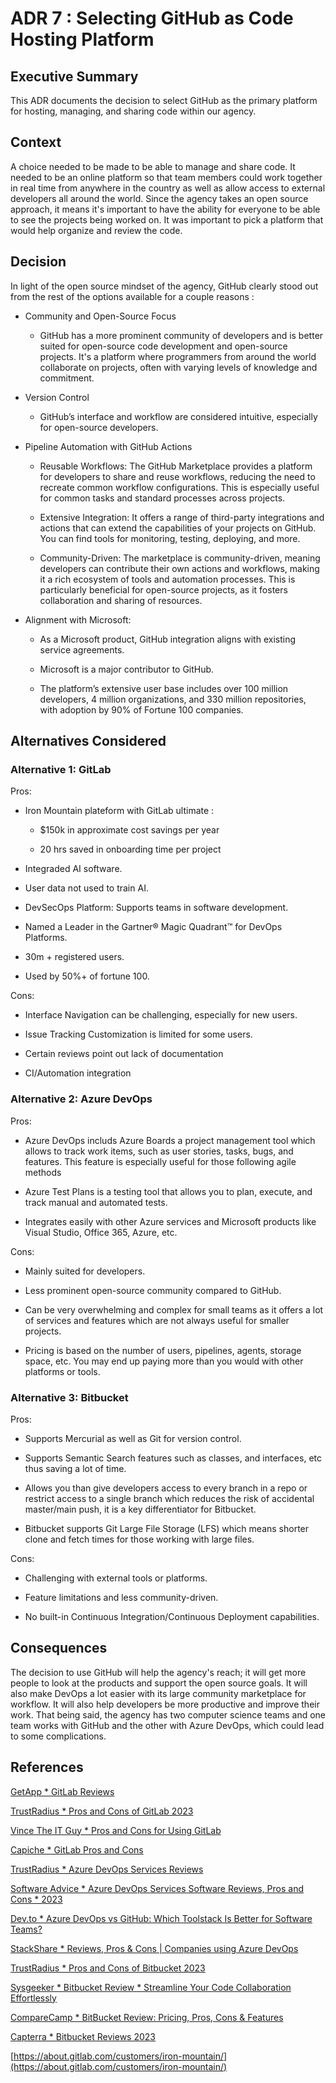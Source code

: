 # ADR 7 : Selecting GitHub as Code Hosting Platform

## Executive Summary
This ADR documents the decision to select GitHub as the primary platform for hosting, managing, and sharing code within our agency.

## Context
A choice needed to be made to be able to manage and share code. It needed to be an online platform so that team members could work together in real time from anywhere in the country as well as allow access to external developers all around the world. Since the agency takes an open source approach, it means it's important to have the ability for everyone to be able to see the projects being worked on. It was important to pick a platform that would help organize and review the code.

## Decision
In light of the open source mindset of the agency, GitHub clearly stood out from the rest of the options available for a couple reasons :

* Community and Open-Source Focus
    * GitHub has a more prominent community of developers and is better suited for open-source code development and open-source projects. It's a platform where programmers from around the world collaborate on projects, often with varying levels of knowledge and commitment.

* Version Control
    * GitHub’s interface and workflow are considered intuitive, especially for open-source developers.

* Pipeline Automation with GitHub Actions
    * Reusable Workflows: The GitHub Marketplace provides a platform for developers to share and reuse workflows, reducing the need to recreate common workflow configurations. This is especially useful for common tasks and standard processes across projects.

    * Extensive Integration: It offers a range of third-party integrations and actions that can extend the capabilities of your projects on GitHub. You can find tools for monitoring, testing, deploying, and more.

    * Community-Driven: The marketplace is community-driven, meaning developers can contribute their own actions and workflows, making it a rich ecosystem of tools and automation processes. This is particularly beneficial for open-source projects, as it fosters collaboration and sharing of resources.

* Alignment with Microsoft:
    * As a Microsoft product, GitHub integration aligns with existing service agreements.

    * Microsoft is a major contributor to GitHub.

    * The platform’s extensive user base includes over 100 million developers, 4 million organizations, and 330 million repositories, with adoption by 90% of Fortune 100 companies.


## Alternatives Considered

### Alternative 1: GitLab
Pros:
* Iron Mountain plateform with GitLab ultimate :
    * $150k in approximate cost savings per year

    * 20 hrs saved in onboarding time per project

* Integraded AI software.

* User data not used to train AI.

* DevSecOps Platform: Supports teams in software development.

* Named a Leader in the Gartner® Magic Quadrant™ for DevOps Platforms.

* 30m + registered users.

* Used by 50%+ of fortune 100.

Cons:
* Interface Navigation can be challenging, especially for new users.

* Issue Tracking Customization is limited for some users.

* Certain reviews point out lack of documentation

* CI/Automation integration

### Alternative 2: Azure DevOps
Pros:
* Azure DevOps includs Azure Boards a project management tool which allows to track work items, such as user stories, tasks, bugs, and features. This feature is especially useful for those following agile methods

* Azure Test Plans is a testing tool that allows you to plan, execute, and track  manual and automated tests.

* Integrates easily with other Azure services and Microsoft products like Visual Studio, Office 365, Azure, etc.

Cons:
* Mainly suited for developers.

* Less prominent open-source community compared to GitHub.

* Can be very overwhelming and complex for small teams as it offers a lot of services and features which are not always useful for smaller projects.

* Pricing is based on the number of users, pipelines, agents, storage space, etc. You may end up paying more than you would with other platforms or tools.

### Alternative 3: Bitbucket
Pros:
* Supports Mercurial as well as Git for version control.

* Supports Semantic Search features such as classes, and interfaces, etc thus saving a lot of time.

* Allows you than give developers access to every branch in a repo or restrict access to a single branch which reduces the risk of accidental master/main push, it is a key differentiator for Bitbucket.

* Bitbucket supports Git Large File Storage (LFS) which means shorter clone and fetch times for those working with large files.

Cons:
* Challenging with external tools or platforms.

* Feature limitations and less community-driven.

* No built-in Continuous Integration/Continuous Deployment capabilities.

## Consequences

The decision to use GitHub will help the agency's reach; it will get more people to look at the products and support the open source goals. It will also make DevOps a lot easier with its large community marketplace for workflow. It will also help developers be more productive and improve their work. That being said, the agency has two computer science teams and one team works with GitHub and the other with Azure DevOps, which could lead to some complications.

## References
[GetApp * GitLab Reviews](https://www.getapp.com/it-management-software/a/gitlab/reviews/#:~:text=Pros.%20Its%20intuitive%20interface%20and%20robust%20feature%20set,challenging%20for%20new%20users%20to%20get%20started.%20IR)

[TrustRadius * Pros and Cons of GitLab 2023](https://www.trustradius.com/products/gitlab/reviews)

[Vince The IT Guy * Pros and Cons for Using GitLab](https://vincetheitguy.com/gitlab-pros-and-cons/)

[Capiche * GitLab Pros and Cons](https://capiche.com/q/gitlab-pros-and-cons)

[TrustRadius * Azure DevOps Services Reviews](https://www.trustradius.com/products/azure-devops-services/reviews?qs=pros-and-cons)

[Software Advice * Azure DevOps Services Software Reviews, Pros and Cons * 2023](https://www.softwareadvice.com/devops/azure-devops-profile/reviews/)

[Dev.to * Azure DevOps vs GitHub: Which Toolstack Is Better for Software Teams?](https://dev.to/devteams/azure-devops-vs-github-which-toolstack-is-better-for-software-teams)

[StackShare * Reviews, Pros & Cons | Companies using Azure DevOps](https://stackshare.io/azure-devops)

[TrustRadius * Pros and Cons of Bitbucket 2023](https://www.trustradius.com/products/bitbucket/reviews)

[Sysgeeker * Bitbucket Review * Streamline Your Code Collaboration Effortlessly](https://www.sysgeeker.com/bitbucket-review.html)

[CompareCamp * BitBucket Review: Pricing, Pros, Cons & Features](https://comparecamp.com/bitbucket-review-pricing-pros-cons-features/)

[Capterra * Bitbucket Reviews 2023](https://www.capterra.com/p/166497/Bitbucket/reviews/)

[https://about.gitlab.com/customers/iron-mountain/](https://about.gitlab.com/customers/iron-mountain/)